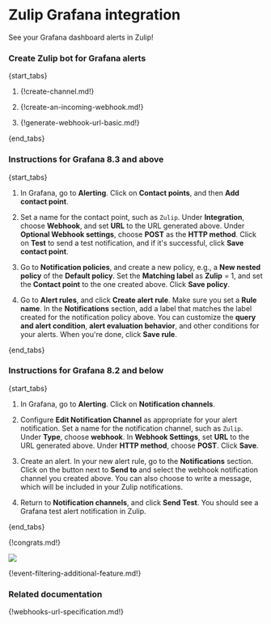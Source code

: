 # Zulip Grafana integration

See your Grafana dashboard alerts in Zulip!

### Create Zulip bot for Grafana alerts

{start_tabs}

1. {!create-channel.md!}

1. {!create-an-incoming-webhook.md!}

1. {!generate-webhook-url-basic.md!}

{end_tabs}

### Instructions for Grafana 8.3 and above

{start_tabs}

1. In Grafana, go to **Alerting**. Click on **Contact points**, and then
   **Add contact point**.

1. Set a name for the contact point, such as `Zulip`. Under
   **Integration**, choose  **Webhook**, and set **URL** to the URL
   generated above. Under **Optional Webhook settings**, choose **POST**
   as the **HTTP method**. Click on **Test** to send a test
   notification, and if it's successful, click **Save contact point**.

1. Go to **Notification policies**, and create a new policy, e.g., a
   **New nested policy** of the **Default policy**. Set the **Matching
   label** as **Zulip** = 1, and set the **Contact point** to the one
   created above. Click **Save policy**.

1. Go to **Alert rules**, and click **Create alert rule**. Make sure you
   set a **Rule name**. In the **Notifications** section, add a label
   that matches the label created for the notification policy above.
   You can customize the **query and alert condition**, **alert
   evaluation behavior**, and other conditions for your alerts. When
   you're done, click **Save rule**.

{end_tabs}

### Instructions for Grafana 8.2 and below

{start_tabs}

1. In Grafana, go to **Alerting**. Click on **Notification channels**.

1. Configure **Edit Notification Channel** as appropriate for your
   alert notification. Set a name for the notification channel, such
   as `Zulip`. Under **Type**, choose **webhook**. In **Webhook
   Settings**, set **URL** to the URL generated above. Under **HTTP
   method**, choose **POST**. Click **Save**.

1. Create an alert. In your new alert rule, go to the **Notifications**
   section. Click on the button next to **Send to** and select the
   webhook notification channel you created above. You can also choose
   to write a message, which will be included in your Zulip
   notifications.

1. Return to **Notification channels**, and click **Send Test**. You
   should see a Grafana test alert notification in Zulip.

{end_tabs}

{!congrats.md!}

![](/static/images/integrations/grafana/001.png)

{!event-filtering-additional-feature.md!}

### Related documentation

{!webhooks-url-specification.md!}
